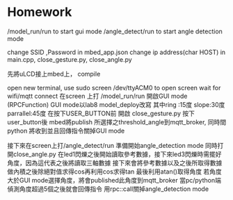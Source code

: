 # Homework

/model_run/run to start gui mode
/angle_detect/run to start angle detection mode

change SSID ,Password in mbed_app.json
change ip address(char HOST) in main.cpp, close_gesture.py, close_angle.py

先將uLCD接上mbed上， compile

open new terminal, use sudo screen /dev/ttyACM0 to open screen
wait for wifi/mqtt connect
在screen 上打 /model_run/run 開啟GUI mode  (RPCFunction)
GUI mode以lab8 model_deploy改寫 其中ring :15度 slope:30度 parrallel:45度
在按下USER_BUTTON前 開啟 close_gesture.py 按下user_button後 mbed將publish 所選擇之threshold_angle到mqtt_broker, 
同時間python 將收到並且回傳指令關掉GUI mode

接下來在screen上打/angle_detect/run 準備開始angle_detection mode
同時打開close_angle.py
在led1閃爍之後開始讀取參考數據，接下來led3閃爍時需擺好角度，因為這代表之後將讀取三軸數據
接下來會將參考數據以及之後所取得數據做內積之後除絕對值求得cos再利用cos求得tan
最後利用atan()取得角度
若角度大於GUI mode選擇角度，將會published此角度到mqtt_broker 當pc/python端偵測角度超過5個之後就會回傳指令
用rpc::call關掉angle_detection mode
